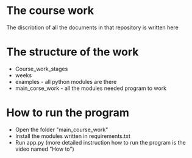 # The course work
The discribtion of all the documents in that repository is written here
# The structure of the work
- Course_work_stages
- weeks
- examples - all python modules are there
- main_corse_work - all the modules needed program to work

# How to run the program
- Open the folder "main_course_work"
- Install the modules written in requirements.txt
- Run app.py (more detailed instruction how to run the program is the video named "How to")
